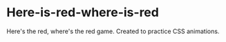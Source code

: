 # Here-is-red-where-is-red
Here's the red, where's the red game. Created to practice CSS animations. 

